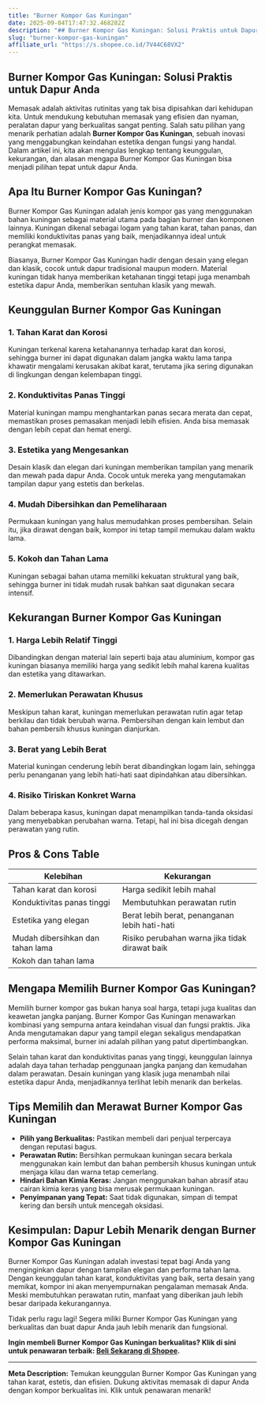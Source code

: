 ```yaml
---
title: "Burner Kompor Gas Kuningan"
date: 2025-09-04T17:47:32.468282Z
description: "## Burner Kompor Gas Kuningan: Solusi Praktis untuk Dapur Anda..."
slug: "burner-kompor-gas-kuningan"
affiliate_url: "https://s.shopee.co.id/7V44C68VX2"
---
```

## Burner Kompor Gas Kuningan: Solusi Praktis untuk Dapur Anda

Memasak adalah aktivitas rutinitas yang tak bisa dipisahkan dari kehidupan kita. Untuk mendukung kebutuhan memasak yang efisien dan nyaman, peralatan dapur yang berkualitas sangat penting. Salah satu pilihan yang menarik perhatian adalah **Burner Kompor Gas Kuningan**, sebuah inovasi yang menggabungkan keindahan estetika dengan fungsi yang handal. Dalam artikel ini, kita akan mengulas lengkap tentang keunggulan, kekurangan, dan alasan mengapa Burner Kompor Gas Kuningan bisa menjadi pilihan tepat untuk dapur Anda.

## Apa Itu Burner Kompor Gas Kuningan?

Burner Kompor Gas Kuningan adalah jenis kompor gas yang menggunakan bahan kuningan sebagai material utama pada bagian burner dan komponen lainnya. Kuningan dikenal sebagai logam yang tahan karat, tahan panas, dan memiliki konduktivitas panas yang baik, menjadikannya ideal untuk perangkat memasak.

Biasanya, Burner Kompor Gas Kuningan hadir dengan desain yang elegan dan klasik, cocok untuk dapur tradisional maupun modern. Material kuningan tidak hanya memberikan ketahanan tinggi tetapi juga menambah estetika dapur Anda, memberikan sentuhan klasik yang mewah.

## Keunggulan Burner Kompor Gas Kuningan

### 1. Tahan Karat dan Korosi

Kuningan terkenal karena ketahanannya terhadap karat dan korosi, sehingga burner ini dapat digunakan dalam jangka waktu lama tanpa khawatir mengalami kerusakan akibat karat, terutama jika sering digunakan di lingkungan dengan kelembapan tinggi.

### 2. Konduktivitas Panas Tinggi

Material kuningan mampu menghantarkan panas secara merata dan cepat, memastikan proses pemasakan menjadi lebih efisien. Anda bisa memasak dengan lebih cepat dan hemat energi.

### 3. Estetika yang Mengesankan

Desain klasik dan elegan dari kuningan memberikan tampilan yang menarik dan mewah pada dapur Anda. Cocok untuk mereka yang mengutamakan tampilan dapur yang estetis dan berkelas.

### 4. Mudah Dibersihkan dan Pemeliharaan

Permukaan kuningan yang halus memudahkan proses pembersihan. Selain itu, jika dirawat dengan baik, kompor ini tetap tampil memukau dalam waktu lama.

### 5. Kokoh dan Tahan Lama

Kuningan sebagai bahan utama memiliki kekuatan struktural yang baik, sehingga burner ini tidak mudah rusak bahkan saat digunakan secara intensif.

## Kekurangan Burner Kompor Gas Kuningan

### 1. Harga Lebih Relatif Tinggi

Dibandingkan dengan material lain seperti baja atau aluminium, kompor gas kuningan biasanya memiliki harga yang sedikit lebih mahal karena kualitas dan estetika yang ditawarkan.

### 2. Memerlukan Perawatan Khusus

Meskipun tahan karat, kuningan memerlukan perawatan rutin agar tetap berkilau dan tidak berubah warna. Pembersihan dengan kain lembut dan bahan pembersih khusus kuningan dianjurkan.

### 3. Berat yang Lebih Berat

Material kuningan cenderung lebih berat dibandingkan logam lain, sehingga perlu penanganan yang lebih hati-hati saat dipindahkan atau dibersihkan.

### 4. Risiko Tiriskan Konkret Warna

Dalam beberapa kasus, kuningan dapat menampilkan tanda-tanda oksidasi yang menyebabkan perubahan warna. Tetapi, hal ini bisa dicegah dengan perawatan yang rutin.

## Pros & Cons Table

| Kelebihan                            | Kekurangan                                            |
|-------------------------------------|--------------------------------------------------------|
| Tahan karat dan korosi            | Harga sedikit lebih mahal                            |
| Konduktivitas panas tinggi        | Membutuhkan perawatan rutin                          |
| Estetika yang elegan             | Berat lebih berat, penanganan lebih hati-hati       |
| Mudah dibersihkan dan tahan lama  | Risiko perubahan warna jika tidak dirawat baik       |
| Kokoh dan tahan lama             |                                                        |

## Mengapa Memilih Burner Kompor Gas Kuningan?

Memilih burner kompor gas bukan hanya soal harga, tetapi juga kualitas dan keawetan jangka panjang. Burner Kompor Gas Kuningan menawarkan kombinasi yang sempurna antara keindahan visual dan fungsi praktis. Jika Anda mengutamakan dapur yang tampil elegan sekaligus mendapatkan performa maksimal, burner ini adalah pilihan yang patut dipertimbangkan.

Selain tahan karat dan konduktivitas panas yang tinggi, keunggulan lainnya adalah daya tahan terhadap penggunaan jangka panjang dan kemudahan dalam perawatan. Desain kuningan yang klasik juga menambah nilai estetika dapur Anda, menjadikannya terlihat lebih menarik dan berkelas.

## Tips Memilih dan Merawat Burner Kompor Gas Kuningan

- **Pilih yang Berkualitas:** Pastikan membeli dari penjual terpercaya dengan reputasi bagus.
- **Perawatan Rutin:** Bersihkan permukaan kuningan secara berkala menggunakan kain lembut dan bahan pembersih khusus kuningan untuk menjaga kilau dan warna tetap cemerlang.
- **Hindari Bahan Kimia Keras:** Jangan menggunakan bahan abrasif atau cairan kimia keras yang bisa merusak permukaan kuningan.
- **Penyimpanan yang Tepat:** Saat tidak digunakan, simpan di tempat kering dan bersih untuk mencegah oksidasi.

## Kesimpulan: Dapur Lebih Menarik dengan Burner Kompor Gas Kuningan

Burner Kompor Gas Kuningan adalah investasi tepat bagi Anda yang menginginkan dapur dengan tampilan elegan dan performa tahan lama. Dengan keunggulan tahan karat, konduktivitas yang baik, serta desain yang memikat, kompor ini akan menyempurnakan pengalaman memasak Anda. Meski membutuhkan perawatan rutin, manfaat yang diberikan jauh lebih besar daripada kekurangannya.

Tidak perlu ragu lagi! Segera miliki Burner Kompor Gas Kuningan yang berkualitas dan buat dapur Anda jauh lebih menarik dan fungsional.

**Ingin membeli Burner Kompor Gas Kuningan berkualitas? Klik di sini untuk penawaran terbaik: [Beli Sekarang di Shopee](https://s.shopee.co.id/7V44C68VX2).**

---

**Meta Description:** Temukan keunggulan Burner Kompor Gas Kuningan yang tahan karat, estetis, dan efisien. Dukung aktivitas memasak di dapur Anda dengan kompor berkualitas ini. Klik untuk penawaran menarik!